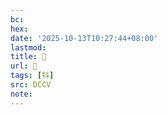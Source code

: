 ```yaml
---
bc:
hex:
date: '2025-10-13T10:27:44+08:00'
lastmod:
title: 􄛳
url: 􄛳
tags: [㸯]
src: DCCV
note:
---
```

